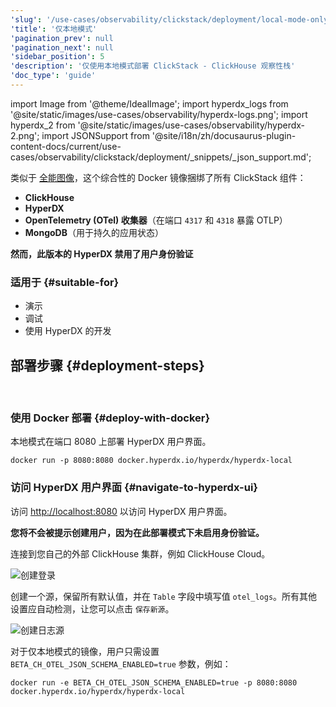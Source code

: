 ```yaml
---
'slug': '/use-cases/observability/clickstack/deployment/local-mode-only'
'title': '仅本地模式'
'pagination_prev': null
'pagination_next': null
'sidebar_position': 5
'description': '仅使用本地模式部署 ClickStack - ClickHouse 观察性栈'
'doc_type': 'guide'
---
```


import Image from '@theme/IdealImage';
import hyperdx_logs from '@site/static/images/use-cases/observability/hyperdx-logs.png';
import hyperdx_2 from '@site/static/images/use-cases/observability/hyperdx-2.png';
import JSONSupport from '@site/i18n/zh/docusaurus-plugin-content-docs/current/use-cases/observability/clickstack/deployment/_snippets/_json_support.md';

类似于 [全能图像](/use-cases/observability/clickstack/deployment/docker-compose)，这个综合性的 Docker 镜像捆绑了所有 ClickStack 组件：

* **ClickHouse**
* **HyperDX**
* **OpenTelemetry (OTel) 收集器**（在端口 `4317` 和 `4318` 暴露 OTLP）
* **MongoDB**（用于持久的应用状态）

**然而，此版本的 HyperDX 禁用了用户身份验证**

### 适用于 {#suitable-for}

* 演示
* 调试
* 使用 HyperDX 的开发

## 部署步骤 {#deployment-steps}
<br/>

<VerticalStepper headerLevel="h3">

### 使用 Docker 部署 {#deploy-with-docker}

本地模式在端口 8080 上部署 HyperDX 用户界面。

```shell
docker run -p 8080:8080 docker.hyperdx.io/hyperdx/hyperdx-local
```

### 访问 HyperDX 用户界面 {#navigate-to-hyperdx-ui}

访问 [http://localhost:8080](http://localhost:8080) 以访问 HyperDX 用户界面。

**您将不会被提示创建用户，因为在此部署模式下未启用身份验证。**

连接到您自己的外部 ClickHouse 集群，例如 ClickHouse Cloud。

<Image img={hyperdx_2} alt="创建登录" size="md"/>

创建一个源，保留所有默认值，并在 `Table` 字段中填写值 `otel_logs`。所有其他设置应自动检测，让您可以点击 `保存新源`。

<Image img={hyperdx_logs} alt="创建日志源" size="md"/>

</VerticalStepper>

<JSONSupport/>

对于仅本地模式的镜像，用户只需设置 `BETA_CH_OTEL_JSON_SCHEMA_ENABLED=true` 参数，例如：

```shell
docker run -e BETA_CH_OTEL_JSON_SCHEMA_ENABLED=true -p 8080:8080 docker.hyperdx.io/hyperdx/hyperdx-local
```
